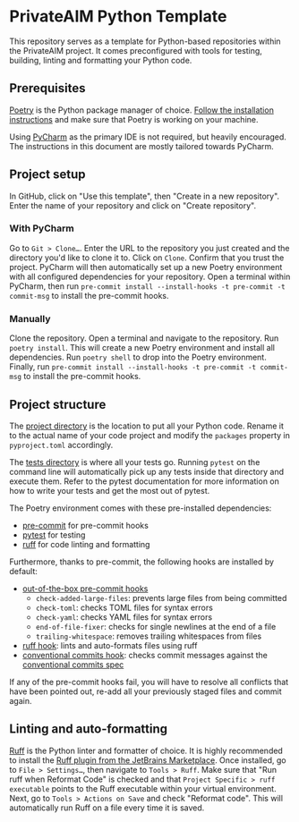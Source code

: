 # PrivateAIM Python Template

This repository serves as a template for Python-based repositories within the PrivateAIM project.
It comes preconfigured with tools for testing, building, linting and formatting your Python code.

## Prerequisites

[Poetry](https://python-poetry.org/) is the Python package manager of choice.
[Follow the installation instructions](https://python-poetry.org/docs/) and make sure that Poetry is working on your
machine.

Using [PyCharm](https://www.jetbrains.com/pycharm/) as the primary IDE is not required, but heavily encouraged.
The instructions in this document are mostly tailored towards PyCharm.

## Project setup

In GitHub, click on "Use this template", then "Create in a new repository".
Enter the name of your repository and click on "Create repository".

### With PyCharm

Go to `Git > Clone…`.
Enter the URL to the repository you just created and the directory you'd like to clone it to.
Click on `Clone`.
Confirm that you trust the project.
PyCharm will then automatically set up a new Poetry environment with all configured dependencies for your repository.
Open a terminal within PyCharm, then run `pre-commit install --install-hooks -t pre-commit -t commit-msg` to install the
pre-commit hooks.

### Manually

Clone the repository.
Open a terminal and navigate to the repository.
Run `poetry install`.
This will create a new Poetry environment and install all dependencies.
Run `poetry shell` to drop into the Poetry environment.
Finally, run `pre-commit install --install-hooks -t pre-commit -t commit-msg` to install the pre-commit hooks.

## Project structure

The [project directory](./flame) is the location to put all your Python code.
Rename it to the actual name of your code project and modify the `packages` property in `pyproject.toml` accordingly.

The [tests directory](./tests) is where all your tests go.
Running `pytest` on the command line will automatically pick up any tests inside that directory and execute them.
Refer to the pytest documentation for more information on how to write your tests and get the most out of pytest.

The Poetry environment comes with these pre-installed dependencies:

- [pre-commit](https://pre-commit.com/) for pre-commit hooks
- [pytest](https://docs.pytest.org/en/7.4.x/) for testing
- [ruff](https://github.com/astral-sh/ruff) for code linting and formatting

Furthermore, thanks to pre-commit, the following hooks are installed by default:

- [out-of-the-box pre-commit hooks](https://github.com/pre-commit/pre-commit-hooks)
    - `check-added-large-files`: prevents large files from being committed
    - `check-toml`: checks TOML files for syntax errors
    - `check-yaml`: checks YAML files for syntax errors
    - `end-of-file-fixer`: checks for single newlines at the end of a file
    - `trailing-whitespace`: removes trailing whitespaces from files
- [ruff hook](https://github.com/astral-sh/ruff-pre-commit): lints and auto-formats files using ruff
- [conventional commits hook](https://github.com/compilerla/conventional-pre-commit): checks commit messages against
  the [conventional commits spec](https://www.conventionalcommits.org/en/v1.0.0/)

If any of the pre-commit hooks fail, you will have to resolve all conflicts that have been pointed out, re-add all your
previously staged files and commit again.

## Linting and auto-formatting

[Ruff](https://github.com/astral-sh/ruff) is the Python linter and formatter of choice.
It is highly recommended to install
the [Ruff plugin from the JetBrains Marketplace](https://plugins.jetbrains.com/plugin/20574-ruff).
Once installed, go to `File > Settings…`, then navigate to `Tools > Ruff`.
Make sure that "Run ruff when Reformat Code" is checked and that `Project Specific > ruff executable` points to the Ruff
executable within your virtual environment.
Next, go to `Tools > Actions on Save` and check "Reformat code".
This will automatically run Ruff on a file every time it is saved.

